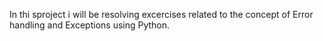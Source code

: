 In thi sproject i will be resolving excercises related to the concept of Error handling and Exceptions using Python. 